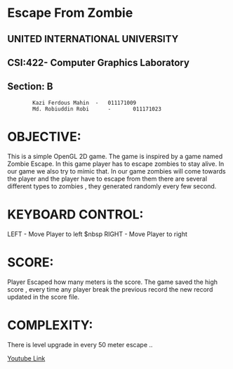 # Escape From Zombie
## UNITED INTERNATIONAL UNIVERSITY       
## CSI:422- Computer Graphics Laboratory        
## Section: B
			Kazi Ferdous Mahin 	-	011171009
			Md. Robiuddin Robi      -       011171023

# OBJECTIVE:
This is a simple OpenGL 2D game. The game is inspired by a game named Zombie Escape. In this game player has to escape zombies to stay alive. In our game we also try to mimic that. In our game zombies will come towards the player and the player have to escape from them there are several different types to zombies , they generated randomly every few second.

# KEYBOARD CONTROL:
LEFT - Move Player to left $nbsp
RIGHT - Move Player to right
# SCORE:
Player Escaped how many meters is the score. The game saved the high score , every time any player break the previous record the new record updated in the score file.

# COMPLEXITY:
There is level upgrade in every 50 meter escape ..

[Youtube Link](https://youtu.be/pxoxVy9F-vY)


